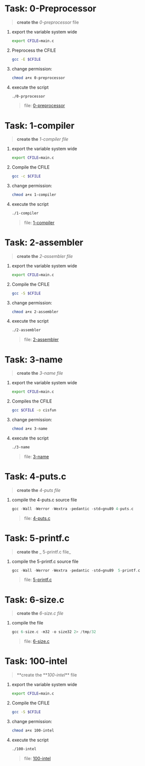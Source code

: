 # Task: 0-Preprocessor

> **create the** _0-preprocessor_ file

1. export the variable system wide
   ```bash
   export CFILE=main.c
   ```
2. Preprocess the CFILE
   ```bash
   gcc -E $CFILE
   ```
3. change permission:
   ```bash
   chmod a+x 0-preprocessor
   ```
4. execute the script
   ```bash
   ./0-prprocessor
   ```
   > file: [0-preprocessor](0-preprocessor)

# Task: 1-compiler

> **create the** _1-compiler file_

1. export the variable system wide
   ```bash
   export CFILE=main.c
   ```
2. Compile the CFILE
   ```bash
   gcc -c $CFILE
   ```
3. change permission:
   ```bash
   chmod a+x 1-compiler
   ```
4. execute the script

   ```bash
   ./1-compiler
   ```

   > file: [1-compiler](1-compiler)

# Task: 2-assembler

> **create the** _2-assembler file_

1. export the variable system wide
   ```bash
   export CFILE=main.c
   ```
2. Compile the CFILE
   ```bash
   gcc -S $CFILE
   ```
3. change permission:
   ```bash
   chmod a+x 2-assembler
   ```
4. execute the script

   ```bash
   ./2-assembler
   ```

   > file: [2-assembler](2-assembler)

# Task: 3-name

> **create the** _3-name file_

1. export the variable system wide
   ```bash
   export CFILE=main.c
   ```
2. Compiles the CFILE
   ```bash
   gcc $CFILE -o cisfun
   ```
3. change permission:
   ```bash
   chmod a+x 3-name
   ```
4. execute the script
   ```bash
   ./3-name
   ```
   > file: [3-name](3-name)

# Task: 4-puts.c

> **create the** _4-puts file_

1. compile the 4-puts.c source file
   ```c
   gcc -Wall -Werror -Wextra -pedantic -std=gnu89 4-puts.c
   ```
   > file: [4-puts.c](4-puts.c)

# Task: 5-printf.c

> **create the** _ 5-printf.c file_

1. compile the 5-printf.c source file
   ```c
   gcc -Wall -Werror -Wextra -pedantic -std=gnu89  5-printf.c
   ```
   > file: [ 5-printf.c](5-printf.c)

# Task: 6-size.c

> **create the** _6-size.c file_

1. compile the file
   ```c
   gcc 6-size.c -m32 -o size32 2> /tmp/32
   ```
   > file: [6-size.c](6-size.c)

# Task: 100-intel

> **create the **_100-intel_\*\* file

1. export the variable system wide
   ```bash
   export CFILE=main.c
   ```
2. Compile the CFILE
   ```bash
   gcc -S $CFILE
   ```
3. change permission:
   ```bash
   chmod a+x 100-intel
   ```
4. execute the script

   ```bash
   ./100-intel
   ```

   > file: [100-intel](100-intel)
